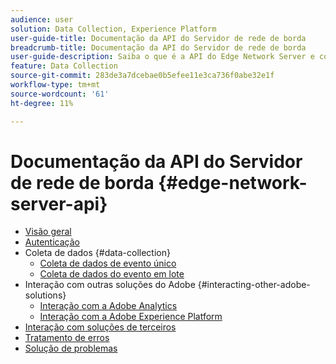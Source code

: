 ```yaml
---
audience: user
solution: Data Collection, Experience Platform
user-guide-title: Documentação da API do Servidor de rede de borda
breadcrumb-title: Documentação da API do Servidor de rede de borda
user-guide-description: Saiba o que é a API do Edge Network Server e como usá-la.
feature: Data Collection
source-git-commit: 283de3a7dcebae0b5efee11e3ca736f0abe32e1f
workflow-type: tm+mt
source-wordcount: '61'
ht-degree: 11%

---
```



# Documentação da API do Servidor de rede de borda {#edge-network-server-api}


- [Visão geral](overview.md)
- [Autenticação](authentication.md)
- Coleta de dados {#data-collection}
   - [Coleta de dados de evento único](interactive-data-collection.md)
   - [Coleta de dados do evento em lote](non-interactive-data-collection.md)
- Interação com outras soluções do Adobe {#interacting-other-adobe-solutions}
   - [Interação com a Adobe Analytics](interacting-adobe-analytics.md)
   - [Interação com a Adobe Experience Platform](interacting-experience-platform.md)
- [Interação com soluções de terceiros](interacting-third-party-solutions.md)
- [Tratamento de erros](error-handling.md)
- [Solução de problemas](troubleshooting.md)